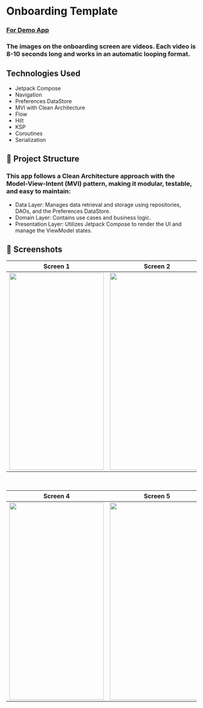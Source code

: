# Onboarding Template

### [For Demo App](https://play.google.com/store/apps/details?id=com.ihsanarslan.yksanaliz)

### The images on the onboarding screen are videos. Each video is 8-10 seconds long and works in an automatic looping format.

## Technologies Used
 - Jetpack Compose
 - Navigation
 - Preferences DataStore
 - MVI with Clean Architecture
 - Flow
 - Hilt
 - KSP
 - Coroutines
 - Serialization

## 📂 Project Structure
### This app follows a Clean Architecture approach with the Model-View-Intent (MVI) pattern, making it modular, testable, and easy to maintain:
 - Data Layer: Manages data retrieval and storage using repositories, DAOs, and the Preferences DataStore.
 - Domain Layer: Contains use cases and business logic.
 - Presentation Layer: Utilizes Jetpack Compose to render the UI and manage the ViewModel states.

## 📸 Screenshots

| Screen 1 | Screen 2 | Screen 3 |
| -------- | ---------| ---------|
|<img src="https://github.com/user-attachments/assets/77ea7740-fed7-4eab-910c-46603def575e" width="250" height="520"/>|<img src="https://github.com/user-attachments/assets/8b2da4b2-31d5-4bca-a109-02b7bfd5376e" width="250" height="520"/>|<img src="https://github.com/user-attachments/assets/22111cc4-b297-44b4-b048-61309320ed95" width="250" height="520"/>

</br>

| Screen 4 | Screen 5 |
| -------- | -------- |
|<img src="https://github.com/user-attachments/assets/7b3a93cf-b50f-4cf1-a37f-889483bb7c84" width="250" height="520"/>|<img src="https://github.com/user-attachments/assets/0d5f5db3-79a3-4c08-ab45-8d8066b682e7" width="250" height="520"/>
